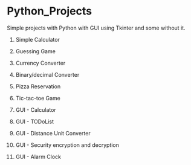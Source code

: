 # Python_Projects

Simple projects with Python with GUI using Tkinter and some without it. 

1. Simple Calculator

2. Guessing Game

3. Currency Converter

4. Binary/decimal Converter

5. Pizza Reservation

6. Tic-tac-toe Game

7. GUI - Calculator 

8. GUI - TODoList

9. GUI - Distance Unit Converter

10. GUI - Security encryption and decryption

11. GUI - Alarm Clock
